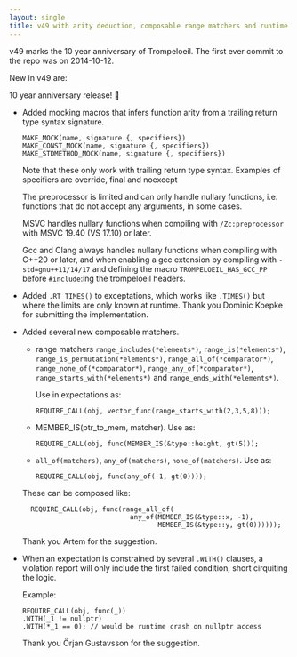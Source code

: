 ```yaml
---
layout: single
title: v49 with arity deduction, composable range matchers and runtime times
---
```


v49 marks the 10 year anniversary of Trompeloeil. The first ever commit to
the repo was on 2014-10-12.

New in v49 are:

10 year anniversary release! 🎉

* Added mocking macros that infers function arity from a trailing return
  type syntax signature.

      MAKE_MOCK(name, signature {, specifiers})
      MAKE_CONST_MOCK(name, signature {, specifiers})
      MAKE_STDMETHOD_MOCK(name, signature {, specifiers})

  Note that these only work with trailing return type syntax. Examples
  of specifiers are override, final and noexcept

  The preprocessor is limited and can only handle nullary functions,
  i.e. functions that do not accept any arguments, in some cases.

  MSVC handles nullary functions when compiling with `/Zc:preprocessor`
  with MSVC 19.40 (VS 17.10) or later.

  Gcc and Clang always handles nullary functions when compiling with
  C++20 or later, and when enabling a gcc extension by compiling with
  `-std=gnu++11/14/17` and defining the macro `TROMPELOEIL_HAS_GCC_PP` before
  `#include`:ing the trompeloeil headers.

* Added `.RT_TIMES()` to exceptations, which works like `.TIMES()`
  but where the limits are only known at runtime. Thank you
  Dominic Koepke for submitting the implementation.

* Added several new composable matchers.

  * range matchers `range_includes(*elements*)`, `range_is(*elements*)`,
    `range_is_permutation(*elements*)`, `range_all_of(*comparator*)`,
    `range_none_of(*comparator*)`, `range_any_of(*comparator*)`,
    `range_starts_with(*elements*)` and `range_ends_with(*elements*)`.

    Use in expectations as:

        REQUIRE_CALL(obj, vector_func(range_starts_with(2,3,5,8)));

  * MEMBER_IS(ptr_to_mem, matcher). Use as:

        REQUIRE_CALL(obj, func(MEMBER_IS(&type::height, gt(5)));

  * `all_of(matchers)`, `any_of(matchers)`, `none_of(matchers)`. Use as:

        REQUIRE_CALL(obj, func(any_of(-1, gt(0))));

  These can be composed like:

        REQUIRE_CALL(obj, func(range_all_of(
                                 any_of(MEMBER_IS(&type::x, -1),
                                        MEMBER_IS(&type::y, gt(0))))));

  Thank you Artem for the suggestion.

* When an expectation is constrained by several `.WITH()` clauses, a
  violation report will only include the first failed condition,
  short cirquiting the logic.

  Example:

      REQUIRE_CALL(obj, func(_))
      .WITH(_1 != nullptr)
      .WITH(*_1 == 0); // would be runtime crash on nullptr access

  Thank you Örjan Gustavsson for the suggestion.
